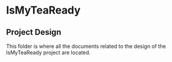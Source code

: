 # IsMyTeaReady

## Project Design

This folder is where all the documents related to the design of the IsMyTeaReady project are located.